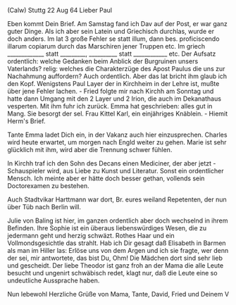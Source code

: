  (Calw) Stuttg 22 Aug 64
Lieber Paul

Eben kommt Dein Brief. Am Samstag fand ich Dav auf der Post, er war ganz guter Dinge. Als ich aber sein Latein und Griechisch durchlas, wurde er doch anders. Im lat 3 große Fehler se statt illum, dann bes. proficiscendo illarum copiarum durch das Marschiren jener Truppen etc. Im griech _____________ statt _________, __________ statt ____________ etc. Der Aufsatz ordentlich: welche Gedanken beim Anblick der Burgruinen unsers Vaterlands? relig: welches die Charakterzüge des Apost Paulus die uns zur Nachahmung auffordern? Auch ordentlich. Aber das lat bricht ihm glaub ich den Kopf. Wenigstens Paul Layer der in Kirchheim in der Lehre ist, mußte über jene Fehler lachen. - Fried folgte mir nach Kirchh am Sonntag und hatte dann Umgang mit den 2 Layer und 2 Irion, die auch im Dekanathaus vesperten. Mit ihm fuhr ich zurück. Emma hat geschrieben: alles gut in Mang. Sie besorgt der sel. Frau Kittel Karl, ein einjähriges Knäblein. - Hiemit Herm's Brief.

Tante Emma ladet Dich ein, in der Vakanz auch hier einzusprechen. Charles wird heute erwartet, um morgen nach Engld weiter zu gehen. Marie ist sehr glücklich mit ihm, wird aber die Trennung schwer fühlen.

In Kirchh traf ich den Sohn des Decans einen Mediciner, der aber jetzt - Schauspieler wird, aus Liebe zu Kunst und Literatur. Sonst ein ordentlicher Mensch. Ich meinte aber er hätte doch besser gethan, vollends sein Doctorexamen zu bestehen.

Auch Stadtvikar Harttmann war dort, Br. eures weiland Repetenten, der nun über Tüb nach Berlin will.

Julie von Baling ist hier, im ganzen ordentlich aber doch wechselnd in ihrem Befinden. Ihre Sophie ist ein überaus liebenswürdiges Wesen, die zu jedermann geht und herzig schwäzt. Rothes Haar und ein Vollmondsgesichtle das strahlt. Hab ich Dir gesagt daß Elisabeth in Barmen als man im Hiller las: Erlöse uns von dem Argen und ich sie fragte, wer denn der sei, mir antwortete, das bist Du, Ohm! Die Mädchen dort sind sehr lieb und gescheidt. Der liebe Theodor ist ganz froh an der Mama die alle Leute besucht und ungenirt schwäbisch redet, klagt nur, daß die Leute eine so undeutliche Aussprache haben.

Nun lebewohl Herzliche Grüße von Mama, Tante, David, Fried und  Deinem V
